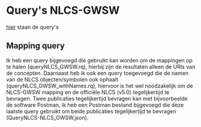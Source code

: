 # Query's NLCS-GWSW

[hier]() staan de query's

## Mapping query


Ik heb een query bijgevoegd die gebruikt kan worden om de mappingen op te halen (queryNLCS_GWSW.rq), hierbij zijn de resultaten alleen de URIs van de concepten. Daarnaast heb ik ook een query toegevoegd die de namen van de NLCS objecten/symbolen ook ophaalt (queryNLCS_GWSW_withNames.rq), hiervoor is het wel noodzakelijk om de NLCS-GWSW mapping en de officiële NLCS (v5.0) tegelijkertijd te bevragen. Twee publicaties tegelijkertijd bevragen kan met bijvoorbeelde de software Postman, ik heb een Postman bestand bijgevoegd die deze laatste query gebruikt om beide publicaties tegelijkertijd te bevragen (QueryNLCS-NLCS_GWSW.json). 
